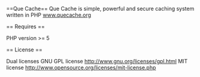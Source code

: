 ==Que Cache==
Que Cache is simple, powerful and secure caching system written in PHP
www.quecache.org

== Requires ==

PHP version >= 5

== License ==

Dual licenses
GNU GPL license http://www.gnu.org/licenses/gpl.html
MIT license http://www.opensource.org/licenses/mit-license.php